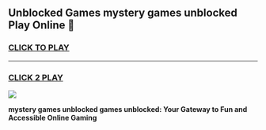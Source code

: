 
## Unblocked Games mystery games unblocked Play Online 👋
<h3>
<a href="https://news.freeplayer.one?title=mystery_games_unblocked&ref=17F">CLICK TO PLAY</a></h3>
<hr>

<h3>
<a href="https://news.freeplayer.one?title=mystery_games_unblocked&ref=17F">CLICK 2 PLAY</a>
  
</h3>

<a href="https://news.freeplayer.one?title=mystery_games_unblocked&ref=17F/"><img src="https://clearcache.store/games.png"></a>


**mystery games unblocked games unblocked: Your Gateway to Fun and Accessible Online Gaming**
